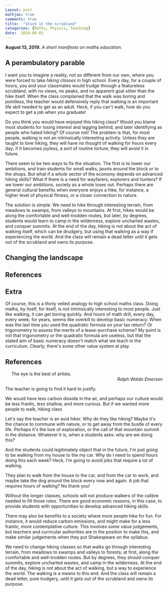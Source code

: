 ```yaml
---
Layout: post
mathjax: true
comments: true
title:  "Stuck in the scrubland"
categories: [Maths, Physics, Teaching]
date:  2019-08-03
---
```


**August 13, 2019.** *A short manifesto on maths education.*

## A perambulatory parable

I want you to imagine a reality, not so different from our own, where
you were forced to take *hiking classes* in high school.
Every day, for a couple of hours, you and your classmates would trudge
through a featureless scrubland, with no views, no
peaks, and no apparent goal other than the hike itself.
When the class complained that the walk was boring and pointless, the
teacher would defensively reply that walking is an important life
skill needed to get as an adult.
Heck, if you can't walk, how do you expect to get a job when you graduate!

Do you think you would have enjoyed this hiking class?
Would you blame most students for losing interest and lagging behind,
and later identifying as people who hated hiking?
Of course not!
The problem is that, for most people, walking is not an intrinsically
interesting activity.
Unless they are taught to love hiking, they will have no thought of
walking for hours every day; if it becomes joyless, a sort of routine
torture, they will avoid it in future.

There seem to be two ways to fix the situation. The first is to
lower our ambitions, and train students for small walks, jaunts around
the block or to the shops.
But what if a whole sector of the economy
depends on advanced hiking skills?
What if there is a need for wayfarers, explorers and hunters?
If we lower our ambitions, society as a whole loses out.
Perhaps there are general cultural benefits when everyone enjoys a
hike, for instance, a higher level of physical fitness, or a closer
connection to nature.

The solution is simple.
We need to hike through interesting terrain, from meadows to swamps,
from valleys to mountains.
At first, hikes would be along the comfortable and well-trodden routes, but
later, by degrees, students would learn to camp in the wilderness,
explore uncharted wastes, and conquer summits.
At the end of the day, hiking is not about the act of walking itself,
which can be drudgery, but using that walking as a way if experiencing
the world.
And the class will remain a dead letter until it gets out
of the scrubland and owns its purpose.

## Changing the landscape

## References

## Extra

Of course, this is a thinly veiled analogy to high school maths class.
Doing maths, by itself, for itself, is not intrinsically interesting
to most people.
Just like walking, it can get boring quickly.
And hours of math drill, every day, every week, for years, seems like
overkill to develop basic numeracy.
When was the last time you used the quadratic formula on your tax
return?
Or trigonometry to assess the merits of a lease-purchase scheme?
My point is not that trigonometry or the quadratic formula are
useless, but that the stated aim of basic numeracy doesn't match what
we teach in the curriculum.
Clearly, there's some other value system at play.

## References

<span style="padding-left: 20px; display:block">
The eye is the best of artists.
</span>

<div style="text-align: right"><i> Ralph Waldo Emerson</i> </div>

The teacher is going to find it hard to justify.

We would have less carbon dioxide in the air, and perhaps our
culture would be less frantic, less shallow, and more curious.
But if we wanted more people to walk, hiking class

Let's say the teacher is an avid hiker.
Why do they like hiking?
Maybe it's the chance to commune with nature, or to get away from the
bustle of every life.
Perhaps it's the lure of exploration, or the call of that mountain
summit in the distance.
Whatever it is, when a students asks: why are we doing this?

And the students could legitimately object that in the future, I'm just
going to be walking from my house to the my car.
Why do I need to spend hours doing this each week?
Heck, I'm going to avoid jobs that require a lot of walking.

They plan to walk from the house to the car, and from the car to work,
and maybe take the dog around the block every now and again.
A job that requires hours of walking? No thank you!

Without the longer classes, schools
will not produce walkers of the calibre needed to fill those
roles. There are good economic reasons, in this case, to provide
students with opportunities to develop advanced hiking skills.

There may also be benefits to a society where more people hike for
fun. For instance, it would reduce carbon emissions, and might make
for a less frantic, more contemplative culture. This involves some
value judgements, but teachers and curricular authorities are in the
position to make this, and make similar judgements when they put
Shakespeare on the syllabus.

We need to change hiking classes so that walks go through interesting
terrain, from meadows to swamps and valleys to forests; at first, along the comfortable and well-trodden routes. But
by degrees, they should conquer summits, explore uncharted wastes, and
camp in the wilderness.
At the end of the day, hiking is not about the act of walking, but a
way to experience the world. The walking is a means to this end. And
the class will remain a dead letter, pure trudgery, until it gets out
of the scrubland and owns its purpose.

